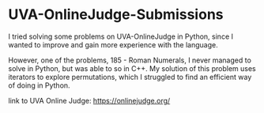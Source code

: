 # UVA-OnlineJudge-Submissions

I tried solving some problems on UVA-OnlineJudge in Python, since I wanted to improve and gain more experience with the language.

However, one of the problems, 185 - Roman Numerals, I never managed to solve in Python, but was able to so in C++.
My solution of this problem uses iterators to explore permutations, which I struggled to find an efficient way of doing in Python.

link to UVA Online Judge: https://onlinejudge.org/
